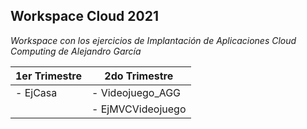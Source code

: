 ## Workspace Cloud 2021

*Workspace con los ejercicios de Implantación de Aplicaciones Cloud Computing de Alejandro García*

| 1er Trimestre | 2do Trimestre |
| -------------- | ------------- |
| - EjCasa | - Videojuego_AGG |
|  | - EjMVCVideojuego |

